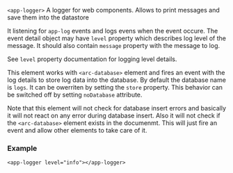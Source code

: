 
`<app-logger>` A logger for web components. Allows to print messages and save them into the datastore

It listening for `app-log` events and logs evens when the event occure.
The event detail object may have `level` property which describes log level of the message.
It should also contain `message` property with the message to log.

See `level` property documentation for logging level details.

This element works with `<arc-database>` element and fires an event with the log details
to store log data into the database. By default the database name is `logs`. It can be owerriten
by setting the `store` property.
This behavior can be switched off by setting `noDatabase` attribute.

Note that this element will not check for database insert errors and basically it will not react
on any error during database insert. Also it will not check if the `<arc-database>` element
exists in the documenmt. This will just fire an event and allow other elements to take care of it.

### Example
```
<app-logger level="info"></app-logger>
```


